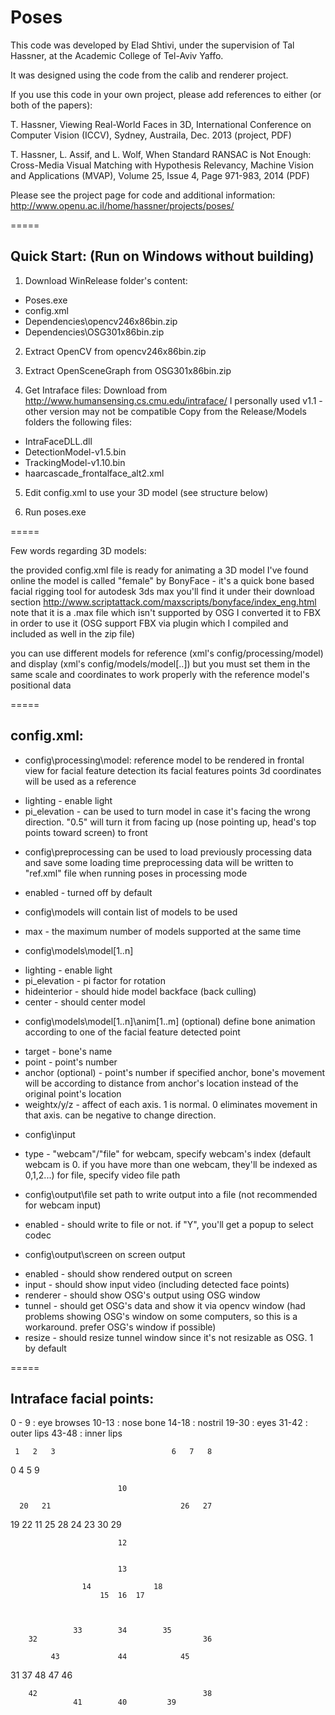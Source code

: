 Poses
=====

This code was developed by Elad Shtivi, under the supervision of Tal Hassner, at the Academic College of Tel-Aviv Yaffo. 

It was designed using the code from the calib and renderer project. 

If you use this code in your own project, please add references to either (or both of the papers):

T. Hassner, Viewing Real-World Faces in 3D, International Conference on Computer Vision (ICCV), Sydney, Austraila, Dec. 2013 (project, PDF)

T. Hassner, L. Assif, and L. Wolf, When Standard RANSAC is Not Enough: Cross-Media Visual Matching with Hypothesis Relevancy, Machine Vision and Applications (MVAP), Volume 25, Issue 4, Page 971-983, 2014 (PDF)

Please see the project page for code and additional information:
http://www.openu.ac.il/home/hassner/projects/poses/

=====

Quick Start: (Run on Windows without building)
------------

1. Download WinRelease folder's content:
* Poses.exe
* config.xml
* Dependencies\opencv246x86bin.zip
* Dependencies\OSG301x86bin.zip

2. Extract OpenCV from opencv246x86bin.zip

3. Extract OpenSceneGraph from OSG301x86bin.zip

4. Get Intraface files:
Download from http://www.humansensing.cs.cmu.edu/intraface/
I personally used v1.1 - other version may not be compatible
Copy from the Release/Models folders the following files:
* IntraFaceDLL.dll
* DetectionModel-v1.5.bin
* TrackingModel-v1.10.bin
* haarcascade_frontalface_alt2.xml

5. Edit config.xml to use your 3D model (see structure below)

6. Run poses.exe

=====

Few words regarding 3D models:

the provided config.xml file is ready for animating a 3D model I've found online
the model is called "female" by BonyFace - it's a quick bone based facial rigging tool for autodesk 3ds max
you'll find it under their download section
http://www.scriptattack.com/maxscripts/bonyface/index_eng.html
note that it is a .max file which isn't supported by OSG
I converted it to FBX in order to use it
(OSG support FBX via plugin which I compiled and included as well in the zip file)

you can use different models for reference (xml's config/processing/model) and display (xml's config/models/model[..])
but you must set them in the same scale and coordinates to work properly with the reference model's positional data

=====

config.xml:
-----------

* config\processing\model:
reference model to be rendered in frontal view for facial feature detection
its facial features points 3d coordinates will be used as a reference
+ lighting - enable light
+ pi_elevation - can be used to turn model in case it's facing the wrong direction. "0.5" will turn it from facing up (nose pointing up, head's top points toward screen) to front

* config\preprocessing
can be used to load previously processing data and save some loading time
preprocessing data will be written to "ref.xml" file when running poses in processing mode
+ enabled - turned off by default

* config\models
will contain list of models to be used
+ max - the maximum number of models supported at the same time

* config\models\model[1..n]
+ lighting - enable light
+ pi_elevation - pi factor for rotation
+ hideinterior - should hide model backface (back culling)
+ center - should center model

* config\models\model[1..n]\anim[1..m]
(optional) define bone animation according to one of the facial feature detected point
+ target - bone's name
+ point - point's number
+ anchor (optional) - point's number
if specified anchor, bone's movement will be according to distance from anchor's location instead of the original point's location
+ weightx/y/z - affect of each axis. 1 is normal. 0 eliminates movement in that axis. can be negative to change direction.

* config\input
+ type - "webcam"/"file"
for webcam, specify webcam's index (default webcam is 0. if you have more than one webcam, they'll be indexed as 0,1,2...)
for file, specify video file path

* config\output\file
set path to write output into a file (not recommended for webcam input)
+ enabled - should write to file or not. if "Y", you'll get a popup to select codec

* config\output\screen
on screen output
+ enabled - should show rendered output on screen
+ input - should show input video (including detected face points)
+ renderer - should show OSG's output using OSG window
+ tunnel - should get OSG's data and show it via opencv window (had problems showing OSG's window on some computers, so this is a workaround. prefer OSG's window if possible)
+ resize - should resize tunnel window since it's not resizable as OSG. 1 by default

=====

Intraface facial points:
------------------------

0 - 9 : eye browses
10-13 : nose bone
14-18 : nostril
19-30 : eyes
31-42 : outer lips
43-48 : inner lips



     1   2   3                          6   7   8
 0               4                  5               9
 
                            10
                            
      20   21                             26   27
 19            22           11       25            28
      24   23                             30   29
	  
	                        12
	                        
							
							13
							
					14		        18
					    15  16  17
						
						

				  33		34        35
	    32		                               36
		
			 43             44            45
31                                                   37
             48             47            46
			 
		42	                                   38
		          41        40         39
				  
				  
